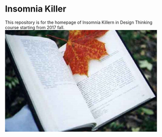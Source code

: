 # Insomnia Killer
This repository is for the homepage of Insomnia Killern in Design Thinking course starting from 2017 fall.
![](https://github.com/Design-Thinking/Design-Thinking.github.io/blob/master/img/Read_me_home.jpg)






